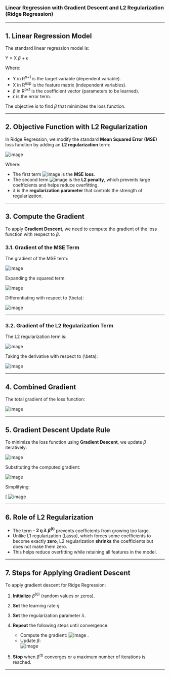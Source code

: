 ### **Linear Regression with Gradient Descent and L2 Regularization (Ridge Regression)**

---

## **1. Linear Regression Model**
The standard linear regression model is:

Y = X $\beta$ + $\epsilon$


Where:  
- Y in R<sup>n+1</sup> is the target variable (dependent variable).  
- X in R<sup>nxp</sup> is the feature matrix (independent variables).  
- $\beta$ in R<sup>px1</sup> is the coefficient vector (parameters to be learned).  
- $\epsilon$ is the error term.

The objective is to find $\beta$ that minimizes the loss function.

---

## **2. Objective Function with L2 Regularization**
In Ridge Regression, we modify the standard **Mean Squared Error (MSE)** loss function by adding an **L2 regularization** term:

![image](https://github.com/user-attachments/assets/14d438fb-9d4a-4aa5-8f9f-8f2ea2bc1a47)


Where:
- The first term ![image](https://github.com/user-attachments/assets/a5e70381-694c-455f-ba3c-f892710719b4)
 is the **MSE loss**.
- The second term ![image](https://github.com/user-attachments/assets/69c577e0-b150-498d-8dae-3b2f67a4bb21)
 is the **L2 penalty**, which prevents large coefficients and helps reduce overfitting.
- $\lambda$ is the **regularization parameter** that controls the strength of regularization.

---

## **3. Compute the Gradient**

To apply **Gradient Descent**, we need to compute the gradient of the loss function with respect to $\beta$.

### **3.1. Gradient of the MSE Term**
The gradient of the MSE term:

![image](https://github.com/user-attachments/assets/bc6a998b-c1f3-4a15-9407-913290823497)


Expanding the squared term:

![image](https://github.com/user-attachments/assets/90dfe2f9-7ed8-4255-ba06-356941ef0986)


Differentiating with respect to \(\beta\):

![image](https://github.com/user-attachments/assets/4a0b4bad-b01e-4a28-a085-75bf0d1eadd9)


---

### **3.2. Gradient of the L2 Regularization Term**
The L2 regularization term is:

![image](https://github.com/user-attachments/assets/943d2b93-44ea-495e-811b-88a3ab3e8ea3)


Taking the derivative with respect to \(\beta\):

![image](https://github.com/user-attachments/assets/29bc5142-ae08-4a71-8c5d-ec92cc5d0140)


---

## **4. Combined Gradient**
The total gradient of the loss function:

![image](https://github.com/user-attachments/assets/6a59b09b-d024-4c18-b2af-4d42898007fe)


---

## **5. Gradient Descent Update Rule**
To minimize the loss function using **Gradient Descent**, we update $\beta$ iteratively:

![image](https://github.com/user-attachments/assets/eb756789-a177-417a-879a-ce61e08cfcc4)


Substituting the computed gradient:

![image](https://github.com/user-attachments/assets/a6b5bc36-0394-4667-a7de-e6a0694d95ad)


Simplifying:

\[
![image](https://github.com/user-attachments/assets/b92565d2-d774-4745-bdfe-46a119b1f78b)


---

## **6. Role of L2 Regularization**
- The term **- 2 $\eta$ $\lambda$ $\beta$<sup>(t)</sup>** prevents coefficients from growing too large.
- Unlike L1 regularization (Lasso), which forces some coefficients to become exactly **zero**, L2 regularization **shrinks** the coefficients but does not make them zero.
- This helps reduce overfitting while retaining all features in the model.

---

## **7. Steps for Applying Gradient Descent**
To apply gradient descent for Ridge Regression:

1. **Initialize** $\beta$<sup>(0)</sup> (random values or zeros).
2. **Set** the learning rate $\eta$.
3. **Set** the regularization parameter $\lambda$.
4. **Repeat** the following steps until convergence:
   - Compute the gradient: ![image](https://github.com/user-attachments/assets/c71c0634-db43-445c-9152-d5678d7075d9)
.
   - Update $\beta$:  
     ![image](https://github.com/user-attachments/assets/82eb0a96-fe99-494c-a88d-805a9c71c85d)

5. **Stop** when $\beta$<sup>(t)</sup> converges or a maximum number of iterations is reached.

---
